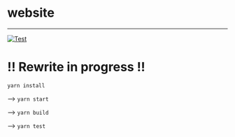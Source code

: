 # website
---

[![Test](https://github.com/EmeraldSnorlax/website/actions/workflows/test.yml/badge.svg)](https://github.com/EmeraldSnorlax/website/actions/workflows/test.yml)

# !! Rewrite in progress !!

`yarn install`

--> `yarn start`

--> `yarn build`

--> `yarn test`
